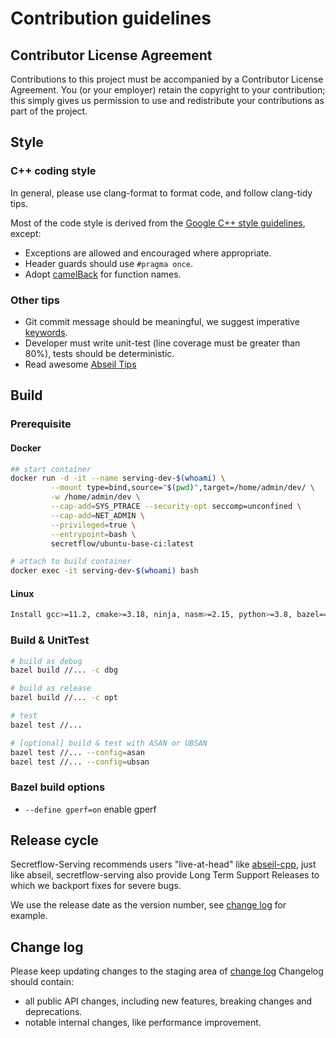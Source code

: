 # Contribution guidelines

## Contributor License Agreement

Contributions to this project must be accompanied by a Contributor License
Agreement. You (or your employer) retain the copyright to your contribution;
this simply gives us permission to use and redistribute your contributions as
part of the project.

## Style

### C++ coding style

In general, please use clang-format to format code, and follow clang-tidy tips.

Most of the code style is derived from the
[Google C++ style guidelines](https://google.github.io/styleguide/cppguide.html), except:

- Exceptions are allowed and encouraged where appropriate.
- Header guards should use `#pragma once`.
- Adopt [camelBack](https://llvm.org/docs/Proposals/VariableNames.html#variable-names-coding-standard-options)
    for function names.

### Other tips

- Git commit message should be meaningful, we suggest imperative [keywords](https://github.com/joelparkerhenderson/git_commit_message#summary-keywords).
- Developer must write unit-test (line coverage must be greater than 80%), tests should be deterministic.
- Read awesome [Abseil Tips](https://abseil.io/tips/)

## Build

### Prerequisite

#### Docker

```sh
## start container
docker run -d -it --name serving-dev-$(whoami) \
         --mount type=bind,source="$(pwd)",target=/home/admin/dev/ \
         -w /home/admin/dev \
         --cap-add=SYS_PTRACE --security-opt seccomp=unconfined \
         --cap-add=NET_ADMIN \
         --privileged=true \
         --entrypoint=bash \
         secretflow/ubuntu-base-ci:latest

# attach to build container
docker exec -it serving-dev-$(whoami) bash
```

#### Linux

```sh
Install gcc>=11.2, cmake>=3.18, ninja, nasm>=2.15, python>=3.8, bazel==6.2.1
```

### Build & UnitTest

``` sh
# build as debug
bazel build //... -c dbg

# build as release
bazel build //... -c opt

# test
bazel test //...

# [optional] build & test with ASAN or UBSAN
bazel test //... --config=asan
bazel test //... --config=ubsan
```

### Bazel build options

- `--define gperf=on` enable gperf

## Release cycle

Secretflow-Serving recommends users "live-at-head" like [abseil-cpp](https://github.com/abseil/abseil-cpp),
just like abseil, secretflow-serving also provide Long Term Support Releases to which we backport fixes for severe bugs.

We use the release date as the version number, see [change log](CHANGELOG.md) for example.

## Change log

Please keep updating changes to the staging area of [change log](CHANGELOG.md)
Changelog should contain:

- all public API changes, including new features, breaking changes and deprecations.
- notable internal changes, like performance improvement.
